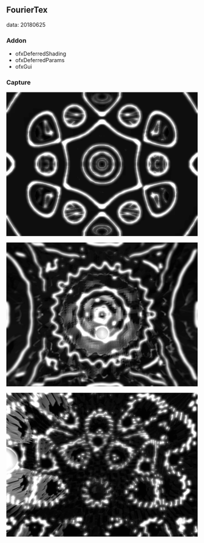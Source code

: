 ## FourierTex
data: 20180625

### Addon
* ofxDeferredShading
* ofxDeferredParams
* ofxGui

### Capture
![1](./bin/screenshot1.png)

![2](./bin/screenshot2.png)

![3](./bin/screenshot3.png)
